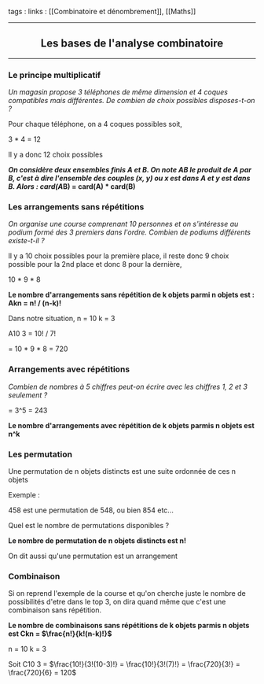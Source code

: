 tags : 
links : [[Combinatoire et dénombrement]], [[Maths]]

****

<h2 style="text-align: center;"> Les bases de l'analyse combinatoire </h2>

****


### Le principe multiplicatif

*Un magasin propose 3 téléphones de même dimension et 4 coques compatibles mais différentes.
De combien de choix possibles disposes-t-on ?*


Pour chaque téléphone, on a 4 coques possibles soit,

3 * 4 = 12

Il y a donc 12 choix possibles

****On considère deux ensembles finis A et B. On note A*B le produit de A par B, c'est à dire l'ensemble des couples (x, y) ou x est dans A et y est dans B. Alors : card(A*B) = card(A) * card(B)**

### Les arrangements sans répétitions

*On organise une course comprenant 10 personnes et on s'intéresse au podium formé des 3 premiers dans l'ordre.
Combien de podiums différents existe-t-il ?*

Il y a 10 choix possibles pour la première place, il reste donc 9 choix possible pour la 2nd place et donc 8 pour la dernière,

10 * 9 * 8

**Le nombre d'arrangements sans répétition de k objets parmi n objets est : Akn = n! / (n-k)!**


Dans notre situation,
n = 10
k = 3

A10 3 = 10! / 7!

= 10 * 9 * 8 = 720


### Arrangements avec répétitions

*Combien de nombres à 5 chiffres peut-on écrire avec les chiffres 1, 2 et 3 seulement ?*

= 3^5 = 243

**Le nombre d'arrangements avec répétition de k objets parmis n objets est  n^k**


### Les permutation

Une permutation de n objets distincts est une suite ordonnée de ces n objets

Exemple : 

458 est une permutation de 548, ou bien 854 etc...

Quel est le nombre de permutations disponibles ?

**Le nombre de permutation de n objets distincts est n!**

On dit aussi qu'une permutation est un arrangement


### Combinaison

Si on reprend l'exemple de la course et qu'on cherche juste le nombre de possibilités d'etre dans le top 3, on dira quand même que c'est une combinaison sans répétition.

**Le nombre de combinaisons sans répétitions de k objets parmis n objets est Ckn = $\frac{n!}{k!(n-k)!}$**


n = 10
k = 3

Soit C10 3 = $\frac{10!}{3!(10-3)!} = \frac{10!}{3!(7)!} = \frac{720}{3!} = \frac{720}{6} = 120$

